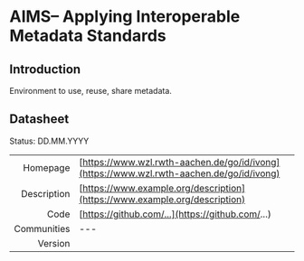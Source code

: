 # AIMS– Applying Interoperable Metadata Standards

## Introduction
Environment to use, reuse, share metadata.

## Datasheet

Status: DD.MM.YYYY

|              |                                                                             |
| ------------:| :-------------------------------------------------------------------------- |
| Homepage     | [https://www.wzl.rwth-aachen.de/go/id/ivong](https://www.wzl.rwth-aachen.de/go/id/ivong)         | 
| Description  | [https://www.example.org/description](https://www.example.org/description)  | 
| Code         | [https://github.com/...](https://github.com/...)                            | 
| Communities  | ---                                                                         |
| Version      |                                                                             |
